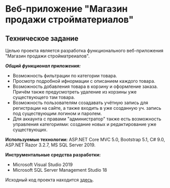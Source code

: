 # Веб-приложение "Магазин продажи стройматериалов"

## Техническое задание
Целью проекта является разработка функционального веб-приложения "Магазин продажи стройматреиалов".

***Общий функционал приложения:***
- Возможность фильтрации по категории товара.
- Просмотр подробной ифнормации с описанием каждого товара.
- Возможность добавления товара в корзину и оформление заказа. Причём также предусмотреть удаление из корзины уже существующего там товара.
- Возможность пользователям созадавать учётную запись для регистрации на сайте, а также входить в уже созданную уч. запись под существующим логином и паролем.
- Для аккаунта с правами "администратор" также есть возможность управления категориями: создание новых и редактирование уже существующих.

**Используемые технологии:**
ASP.NET Core MVC 5.0, Bootstrap 5.1, C# 9.0, ASP.NET Razor 3.2.7, MS SQL Server 2019.

**Инструментальные средства разработки:**
- Microsoft Visual Studio 2019
- Microsoft SQL Server Management Studio 18

Исходный код проекта находится [здесь](https://github.com/umaddame/web_app/tree/main/web_app).
